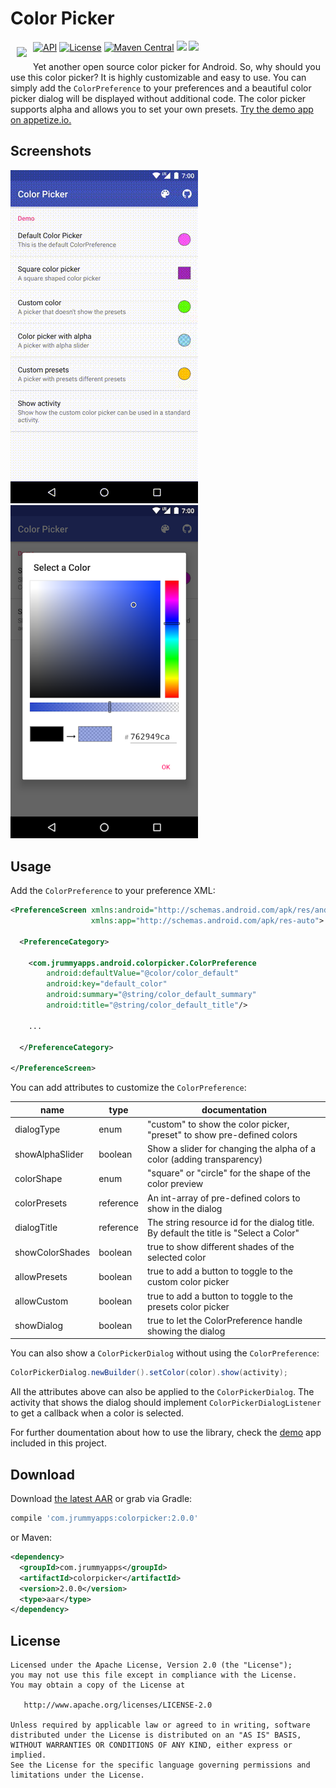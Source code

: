 # Color Picker

<img src="https://github.com/jrummyapps/colorpicker/blob/master/demo/src/main/res/mipmap-xxxhdpi/ic_launcher.png?raw=true" align="left" hspace="10" vspace="10"></a>

<a target="_blank" href="https://developer.android.com/reference/android/os/Build.VERSION_CODES.html#ICE_CREAM_SANDWICH"><img src="https://img.shields.io/badge/API-14%2B-blue.svg?style=flat" alt="API" /></a>
<a target="_blank" href="LICENSE"><img src="http://img.shields.io/:license-apache-blue.svg" alt="License" /></a>
<a target="_blank" href="https://maven-badges.herokuapp.com/maven-central/com.jrummyapps/colorpicker"><img src="https://maven-badges.herokuapp.com/maven-central/com.jrummyapps/colorpicker/badge.svg" alt="Maven Central" /></a>
<a target="_blank" href="http://www.methodscount.com/?lib=com.jrummyapps%3Acolorpicker%3A2.0.0"><img src="https://img.shields.io/badge/methods-409-e91e63.svg" /></a>
<a target="_blank" href="https://twitter.com/jrummyapps"><img src="https://img.shields.io/twitter/follow/jrummyapps.svg?style=social" /></a>

Yet another open source color picker for Android. So, why should you use this color picker? It is highly customizable and easy to use. You can simply add the `ColorPreference` to your preferences and a beautiful color picker dialog will be displayed without additional code. The color picker supports alpha and allows you to set your own presets. [Try the demo app on appetize.io.](https://appetize.io/app/h1zukd6ux5yy5pw91vpyer32zr)

## Screenshots
![GIF](art/demo.gif)
&nbsp;&nbsp;
<img src="art/screenshot3.png" width="300" alt="Screenshot">

## Usage

Add the `ColorPreference` to your preference XML:

```xml
<PreferenceScreen xmlns:android="http://schemas.android.com/apk/res/android"
                  xmlns:app="http://schemas.android.com/apk/res-auto">

  <PreferenceCategory>

    <com.jrummyapps.android.colorpicker.ColorPreference
        android:defaultValue="@color/color_default"
        android:key="default_color"
        android:summary="@string/color_default_summary"
        android:title="@string/color_default_title"/>

    ...

  </PreferenceCategory>

</PreferenceScreen>
```

You can add attributes to customize the `ColorPreference`:

| name            | type      | documentation                                                                         |
|-----------------|-----------|---------------------------------------------------------------------------------------|
| dialogType      | enum      | "custom" to show the color picker, "preset" to show pre-defined colors                |
| showAlphaSlider | boolean   | Show a slider for changing the alpha of a color (adding transparency)                 |
| colorShape      | enum      | "square" or "circle" for the shape of the color preview                               |
| colorPresets    | reference | An int-array of pre-defined colors to show in the dialog                              |
| dialogTitle     | reference | The string resource id for the dialog title. By default the title is "Select a Color" |
| showColorShades | boolean   | true to show different shades of the selected color                                   |
| allowPresets    | boolean   | true to add a button to toggle to the custom color picker                             |
| allowCustom     | boolean   | true to add a button to toggle to the presets color picker                            |
| showDialog      | boolean   | true to let the ColorPreference handle showing the dialog                             |

You can also show a `ColorPickerDialog` without using the `ColorPreference`:

```java
ColorPickerDialog.newBuilder().setColor(color).show(activity);
```

All the attributes above can also be applied to the `ColorPickerDialog`. The activity that shows the dialog should implement `ColorPickerDialogListener` to get a callback when a color is selected.

For further doumentation about how to use the library, check the [demo](demo) app included in this project.

## Download

Download [the latest AAR](https://repo1.maven.org/maven2/com/jrummyapps/colorpicker/2.0.0/colorpicker-2.0.0.aar) or grab via Gradle:

```groovy
compile 'com.jrummyapps:colorpicker:2.0.0'
```
or Maven:
```xml
<dependency>
  <groupId>com.jrummyapps</groupId>
  <artifactId>colorpicker</artifactId>
  <version>2.0.0</version>
  <type>aar</type>
</dependency>
```

## License

    Licensed under the Apache License, Version 2.0 (the "License");
    you may not use this file except in compliance with the License.
    You may obtain a copy of the License at

       http://www.apache.org/licenses/LICENSE-2.0

    Unless required by applicable law or agreed to in writing, software
    distributed under the License is distributed on an "AS IS" BASIS,
    WITHOUT WARRANTIES OR CONDITIONS OF ANY KIND, either express or implied.
    See the License for the specific language governing permissions and
    limitations under the License.
